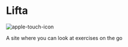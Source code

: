 # Lifta

![apple-touch-icon](https://user-images.githubusercontent.com/57165244/176583235-17d8b801-75f6-421a-ba9b-a44cea618432.png)

A site where you can look at exercises on the go
